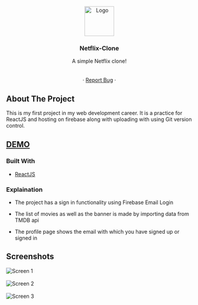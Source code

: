 


<!-- PROJECT LOGO -->
<br />
<p align="center">
  <a>
    <img src="https://i.imgur.com/KEwgVTc.png" alt="Logo" width="80" height="80">
  </a>

  <h3 align="center">Netflix-Clone</h3>

  <p align="center">
    A simple Netflix clone!
    <br />
    <br />
    <br />
    ·
    <a href="https://github.com/ZaydenBlaze14/netflix-clone/issues">Report Bug</a>
    ·
  </p>
</p>




<!-- ABOUT THE PROJECT -->
## About The Project


This is my first project in my web development career.
It is a practice for ReactJS and hosting on firebase along with uploading with using Git version control. 

## [DEMO](https://netflix-clone-8deeb.web.app/)

### Built With
* [ReactJS](https://reactjs.org/)

### Explaination
- The project has a sign in functionality using Firebase Email Login

- The list of movies as well as the banner is made by importing data from TMDB api

- The profile page shows the email with which you have signed up or signed in




## Screenshots
![Screen 1](https://i.imgur.com/nJC8tXJ.png)
<br>
<br>
![Screen 2](https://i.imgur.com/at10KgL.png)
<br>
<br>
![Screen 3](https://i.imgur.com/qHKGz5X.png)









